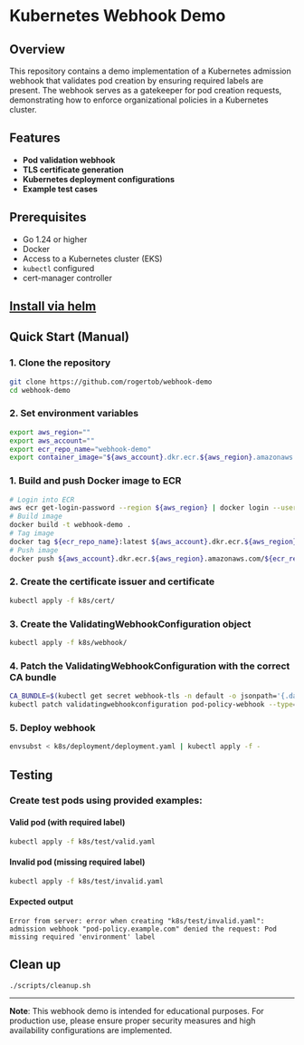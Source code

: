 # Kubernetes Webhook Demo

## Overview
This repository contains a demo implementation of a Kubernetes admission webhook that validates pod creation by ensuring required labels are present. The webhook serves as a gatekeeper for pod creation requests, demonstrating how to enforce organizational policies in a Kubernetes cluster.

## Features
- **Pod validation webhook**
- **TLS certificate generation**
- **Kubernetes deployment configurations**
- **Example test cases**

## Prerequisites
* Go 1.24 or higher
* Docker
* Access to a Kubernetes cluster (EKS)
* `kubectl` configured
* cert-manager controller

## [Install via helm](chart/README.md)

## Quick Start (Manual)
### 1. Clone the repository
```bash
git clone https://github.com/rogertob/webhook-demo
cd webhook-demo
```
### 2. Set environment variables
```bash
export aws_region=""
export aws_account=""
export ecr_repo_name="webhook-demo"
export container_image="${aws_account}.dkr.ecr.${aws_region}.amazonaws.com/${ecr_repo_name}:latest"
```
### 1. Build and push Docker image to ECR
```bash
# Login into ECR
aws ecr get-login-password --region ${aws_region} | docker login --username AWS --password-stdin ${aws_account}.dkr.ecr.${aws_region}.amazonaws.com
# Build image
docker build -t webhook-demo .
# Tag image
docker tag ${ecr_repo_name}:latest ${aws_account}.dkr.ecr.${aws_region}.amazonaws.com/${ecr_repo_name}:latest
# Push image 
docker push ${aws_account}.dkr.ecr.${aws_region}.amazonaws.com/${ecr_repo_name}:latest
```

### 2. Create the certificate issuer and certificate
```bash
kubectl apply -f k8s/cert/
```
### 3. Create the ValidatingWebhookConfiguration object
```bash
kubectl apply -f k8s/webhook/
```

### 4. Patch the ValidatingWebhookConfiguration with the correct CA bundle 
```bash
CA_BUNDLE=$(kubectl get secret webhook-tls -n default -o jsonpath='{.data.ca\.crt}')
kubectl patch validatingwebhookconfiguration pod-policy-webhook --type='json' -p='[{"op": "replace", "path": "/webhooks/0/clientConfig/caBundle", "value": "'"${CA_BUNDLE}"'"}]'
```
    
### 5. Deploy webhook
```bash
envsubst < k8s/deployment/deployment.yaml | kubectl apply -f -
```

    
## Testing
### Create test pods using provided examples:
#### Valid pod (with required label)
```bash
kubectl apply -f k8s/test/valid.yaml
```
#### Invalid pod (missing required label)
```bash
kubectl apply -f k8s/test/invalid.yaml
```
#### Expected output
```
Error from server: error when creating "k8s/test/invalid.yaml": admission webhook "pod-policy.example.com" denied the request: Pod missing required 'environment' label
```
## Clean up
```bash
./scripts/cleanup.sh
```

---
**Note**: This webhook demo is intended for educational purposes. For production use, please ensure proper security measures and high availability configurations are implemented.